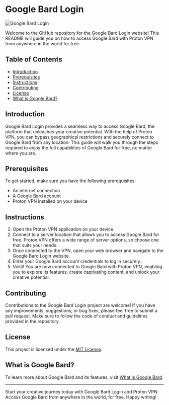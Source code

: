 <h1>Google Bard Login</h1>

<img src="https://login-bard.com/wp-content/uploads/2023/06/Screenshot-2023-06-13-102023.png" alt="Google Bard Login">

<p>Welcome to the GitHub repository for the Google Bard Login website! This README will guide you on how to access Google Bard with Proton VPN from anywhere in the world for free.</p>

<h2>Table of Contents</h2>
<ul>
  <li><a href="#introduction">Introduction</a></li>
  <li><a href="#prerequisites">Prerequisites</a></li>
  <li><a href="#instructions">Instructions</a></li>
  <li><a href="#contributing">Contributing</a></li>
  <li><a href="#license">License</a></li>
  <li><a href="#googlebard">What is Google Bard?</a></li>
</ul>

<h2 id="introduction">Introduction</h2>
<p>Google Bard Login provides a seamless way to access Google Bard, the platform that unleashes your creative potential. With the help of Proton VPN, you can bypass geographical restrictions and securely connect to Google Bard from any location. This guide will walk you through the steps required to enjoy the full capabilities of Google Bard for free, no matter where you are.</p>

<h2 id="prerequisites">Prerequisites</h2>
<p>To get started, make sure you have the following prerequisites:</p>
<ul>
  <li>An internet connection</li>
  <li>A Google Bard account</li>
  <li>Proton VPN installed on your device</li>
</ul>

<h2 id="instructions">Instructions</h2>
<ol>
  <li>Open the Proton VPN application on your device.</li>
  <li>Connect to a server location that allows you to access Google Bard for free. Proton VPN offers a wide range of server options, so choose one that suits your needs.</li>
  <li>Once connected to the VPN, open your web browser and navigate to the Google Bard Login website.</li>
  <li>Enter your Google Bard account credentials to log in securely.</li>
  <li>Voilà! You are now connected to Google Bard with Proton VPN, enabling you to explore its features, create captivating content, and unlock your creative potential.</li>
</ol>

<h2 id="contributing">Contributing</h2>
<p>Contributions to the Google Bard Login project are welcome! If you have any improvements, suggestions, or bug fixes, please feel free to submit a pull request. Make sure to follow the code of conduct and guidelines provided in the repository.</p>

<h2 id="license">License</h2>
<p>This project is licensed under the <a href="LICENSE">MIT License</a>.</p>

<h2 id="googlebard">What is Google Bard?</h2>
<p>To learn more about Google Bard and its features, visit <a href="https://login-bard.com/what-is-google-bard/">What is Google Bard</a>.</p>

<hr>

<p>Start your creative journey today with Google Bard Login and Proton VPN. Access Google Bard from anywhere in the world, for free. Happy writing!</p>
